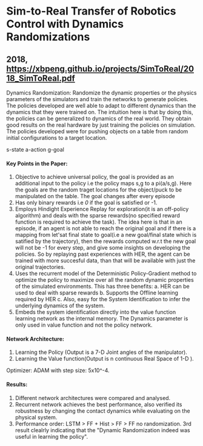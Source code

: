 # Sim-to-Real Transfer of Robotics Control with Dynamics Randomizations 
## 2018, https://xbpeng.github.io/projects/SimToReal/2018_SimToReal.pdf

Dynamics Randomization: Randomize the dynamic properties or the physics parameters of the simulators and train the networks to generate policies. The policies developed are well able to adapt to different dynamics than the dynamics that they were trained on. The intuition here is that by doing this, the policies can be generalized to dynamics of the real world. They obtain good results on the real hardware by just training the policies on simulation. The policies developed were for pushing objects on a table from random initial configurations to a target location.

s-state
a-action
g-goal

#### Key Points in the Paper:
1. Objective to achieve universal policy, the goal is provided as an additional input to the policy i.e the policy maps s,g to a pi(a/s,g). Here the goals are the random traget locations for the object/puck to be manipulated on the table. The goal changes after every episode
2. Has only binary rewards i.e *0* if the goal is satisfied or -1.
3. Employs Hindight Experience Replay for exploration(it is an off-policy algorithm) and deals with the sparse rewards(no specified reward function is required to achieve the task). The idea here is that in an episode, if an agent is not able to reach the original goal and if there is a mapping from let'sat final state to goal(i.e a new goal/final state which is satified by the trajectory), then the rewards computed w.r.t the new goal will not be -1 for every step,  and give some insights on developing the policies. So by replaying past experiences with HER, the agent can be trained with more succesful data, than that will be available with just the original trajectories.
4. Uses the recurrent model of the Deterministic Policy-Gradient method to optimize the policy to maximize over all the random dynamic properties of the simulated environments. This has three benefits:
a. HER can be used to deal with sparse rewards
b. Supports the Offline learning required by HER
c. Also, easy for the System Identification to infer the underlying dynamics of the system.
5. Embeds the system identification directly into the value function learning network as the internal memory. The Dynamics parameter is only used in value function and not the policy network.


#### Network Architecture:

1. Learning the Policy (Output is a 7-D Joint angles of the manipulator).
2. Learning the Value function(Output is n continuous Real Space of 1-D ).

Optimizer: ADAM with step size: 5x10^-4.

#### Results:
1. Different network architectures were compared and analysed.
2. Recurrent network achieves the best performance, also verified its robustness by changing the contact dynamics while evaluating on the physical system.
3. Performance order: LSTM > FF + Hist > FF > FF no randomization.
3rd result clealrly indicating that the "Dynamic Randomization indeed was useful in learning the policy".








